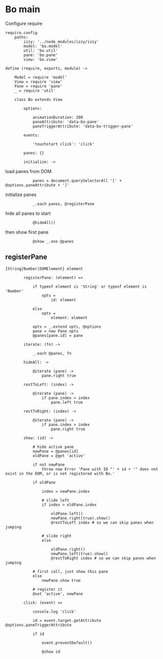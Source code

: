 # Bo main

Configure require

	require.config
		paths:
			izzy: '../node_modules/izzy/izzy'
			model: 'bo.model'
			util: 'bo.util'
			pane: 'bo.pane'
			view: 'bo.view'

	define (require, exports, module) ->

		Model = require 'model'
		View = require 'view'
		Pane = require 'pane'
		_ = require 'util'

		class Bo extends View

			options:

				animationDuration: 200
				paneAttribute: 'data-bo-pane'
				paneTriggerAttribute: 'data-bo-trigger-pane'

			events:

				'touchstart click': 'click'

			panes: {}

			initialize: ->

load panes from DOM

				panes = document.querySelectorAll '[' + @options.paneAttribute + ']'

initialize panes

				_.each panes, @registerPane

hide all panes to start

				@hideAll()

then show first pane

				@show _.one @panes

## registerPane
`{String|Number|DOMElement} element`

			registerPane: (element) =>

				if typeof element is 'String' or typeof element is 'Number'
					opts =
						id: element

				else
					opts =
						element: element

				opts = _.extend opts, @options
				pane = new Pane opts
				@panes[pane.id] = pane

			iterate: (fn) ->

				_.each @panes, fn

			hideAll: ->

				@iterate (pane) ->
					pane.right true

			restToLeft: (index) ->

				@iterate (pane) ->
					if pane.index < index
						pane.left true

			restToRight: (index) ->

				@iterate (pane) ->
					if pane.index > index
						pane.right true

			show: (id) ->

				# hide active pane
				newPane = @panes[id]
				oldPane = @get 'active'

				if not newPane
					throw new Error 'Pane with ID "' + id + '" does not exist in the DOM, or is not registered with Bo.'

				if oldPane

					index = newPane.index

					# slide left
					if index > oldPane.index
						
						oldPane.left()
						newPane.right(true).show()
						@restToLeft index # so we can skip panes when jumping

					# slide right
					else

						oldPane.right()
						newPane.left(true).show()
						@restToRight index # so we can skip panes when jumping

				# first call, just show this pane
				else
					newPane.show true

				# register it
				@set 'active', newPane

			click: (event) =>

				console.log 'click'

				id = event.target.getAttribute @options.paneTriggerAttribute

				if id

					event.preventDefault()

					@show id